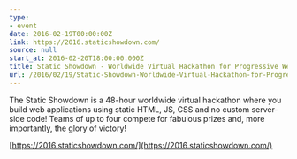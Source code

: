 ```yaml
---
type:
- event
date: 2016-02-19T00:00:00Z
link: https://2016.staticshowdown.com/
source: null
start_at: 2016-02-20T18:00:00.000Z
title: Static Showdown - Worldwide Virtual Hackathon for Progressive Web Apps
url: /2016/02/19/Static-Showdown-Worldwide-Virtual-Hackathon-for-Progressive-Web-Apps/
---
```


The Static Showdown is a 48-hour worldwide virtual hackathon where you build web applications using static HTML, JS, CSS and no custom server-side code! Teams of up to four compete for fabulous prizes and, more importantly, the glory of victory!



[https://2016.staticshowdown.com/](https://2016.staticshowdown.com/)